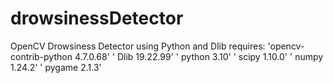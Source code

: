 # drowsinessDetector
OpenCV Drowsiness Detector using Python and Dlib
requires:
    'opencv-contrib-python  4.7.0.68'
    '               Dlib    19.22.99'
    '               python  3.10'
    '               scipy   1.10.0'
    '               numpy   1.24.2'
    '               pygame  2.1.3'